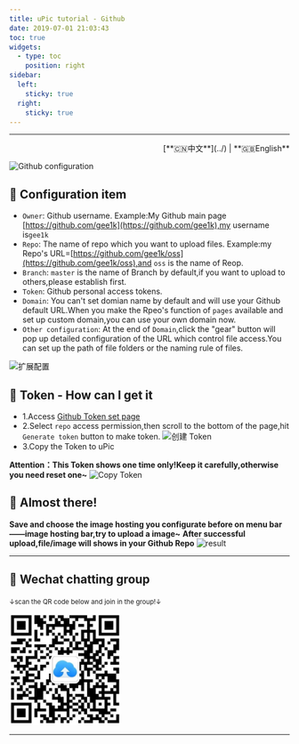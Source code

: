 ```yaml
---
title: uPic tutorial - Github
date: 2019-07-01 21:03:43
toc: true
widgets:
  - type: toc
    position: right
sidebar:
  left:
    sticky: true
  right:
    sticky: true
---
```


<hr><!-- i18n --><div align="right">[**🇨🇳中文**](../) | **🇬🇧English**</div><!-- i18n -->

![Github configuration](https://gitee.com/gee1k/oss/raw/master/tutorials/github-host.png)

## 📝 Configuration item

- `Owner`: Github username.
   Example:My Github main page [https://github.com/gee1k](https://github.com/gee1k),my username is`gee1k`
- `Repo`: The name of repo which you want to upload files.
   Example:my Repo's URL=[https://github.com/gee1k/oss](https://github.com/gee1k/oss),and `oss` is the name of Reop.
- `Branch`: `master` is the name of Branch by default,if you want to upload to others,please establish first.
- `Token`: Github personal access tokens.
- `Domain`: You can't set domian name by default and will use your Github default URL.When you make the Rpeo's function of `pages` available and set up custom domain,you can use your own domain now.
- `Other configuration`: At the end of `Domain`,click the "gear" button will pop up detailed configuration of the URL which control file access.You can set up the path of file folders or the naming rule of files.

![扩展配置](https://gitee.com/gee1k/oss/raw/master/tutorials/githug-host-extension.png)

## 🔑 Token - How can I get it

- 1.Access [Github Token set page](https://github.com/settings/tokens/new)
- 2.Select `repo` access permission,then scroll to the bottom of the page,hit `Generate token` button to make token.
  ![创建 Token](https://gitee.com/gee1k/oss/raw/master/tutorials/github-token-2.png)
- 3.Copy the Token to uPic

**Attention：This Token shows one time only!Keep it carefully,otherwise you need reset one~**
  ![Copy Token](https://gitee.com/gee1k/oss/raw/master/tutorials/github-token-3.png)

## 🌝 Almost there!

**Save and choose the image hosting you configurate before on menu bar——image hosting bar,try to upload a image~**
**After successful upload,file/image will shows in your Github Repo**
![result](https://gitee.com/gee1k/oss/raw/master/tutorials/github-result.png)

<hr>

## 💌 Wechat chatting group
  <small> ↓scan the QR code below and join in the group!↓ </small> 

   <img src="https://raw.githubusercontent.com/gee1k/oss/master/personal/geee1k.JPG" height="200" style="height:200px">

<hr>
